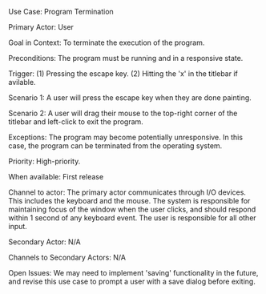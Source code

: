 Use Case: Program Termination

Primary Actor: User

Goal in Context: To terminate the execution of the program.

Preconditions: The program must be running and in a responsive state.

Trigger: (1) Pressing the escape key. (2) Hitting the 'x' in the titlebar if avilable.

Scenario 1: A user will press the escape key when they are done painting.

Scenario 2: A user will drag their mouse to the top-right corner of the titlebar and left-click to exit the program.

Exceptions: The program may become potentially unresponsive. In this case, the program can be terminated from the operating system.

Priority: High-priority.

When available: First release

Channel to actor: The primary actor communicates through I/O devices. This includes the keyboard and the mouse. The system is responsible for maintaining focus of the window when the user clicks, and should respond within 1 second of any keyboard event. The user is responsible for all other input.

Secondary Actor: N/A

Channels to Secondary Actors: N/A

Open Issues: We may need to implement 'saving' functionality in the future, and revise this use case to prompt a user with a save dialog before exiting.
